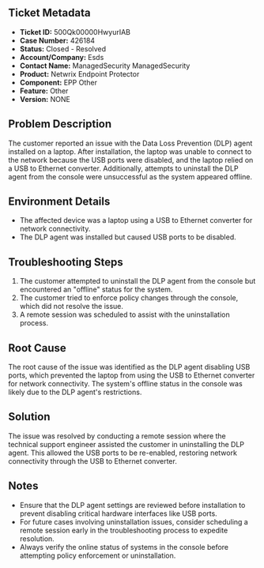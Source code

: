 ## Ticket Metadata
- **Ticket ID:** 500Qk00000HwyurIAB
- **Case Number:** 426184
- **Status:** Closed - Resolved
- **Account/Company:** Esds
- **Contact Name:** ManagedSecurity ManagedSecurity
- **Product:** Netwrix Endpoint Protector
- **Component:** EPP Other
- **Feature:** Other
- **Version:** NONE

## Problem Description
The customer reported an issue with the Data Loss Prevention (DLP) agent installed on a laptop. After installation, the laptop was unable to connect to the network because the USB ports were disabled, and the laptop relied on a USB to Ethernet converter. Additionally, attempts to uninstall the DLP agent from the console were unsuccessful as the system appeared offline.

## Environment Details
- The affected device was a laptop using a USB to Ethernet converter for network connectivity.
- The DLP agent was installed but caused USB ports to be disabled.

## Troubleshooting Steps
1. The customer attempted to uninstall the DLP agent from the console but encountered an "offline" status for the system.
2. The customer tried to enforce policy changes through the console, which did not resolve the issue.
3. A remote session was scheduled to assist with the uninstallation process.

## Root Cause
The root cause of the issue was identified as the DLP agent disabling USB ports, which prevented the laptop from using the USB to Ethernet converter for network connectivity. The system's offline status in the console was likely due to the DLP agent's restrictions.

## Solution
The issue was resolved by conducting a remote session where the technical support engineer assisted the customer in uninstalling the DLP agent. This allowed the USB ports to be re-enabled, restoring network connectivity through the USB to Ethernet converter.

## Notes
- Ensure that the DLP agent settings are reviewed before installation to prevent disabling critical hardware interfaces like USB ports.
- For future cases involving uninstallation issues, consider scheduling a remote session early in the troubleshooting process to expedite resolution.
- Always verify the online status of systems in the console before attempting policy enforcement or uninstallation.